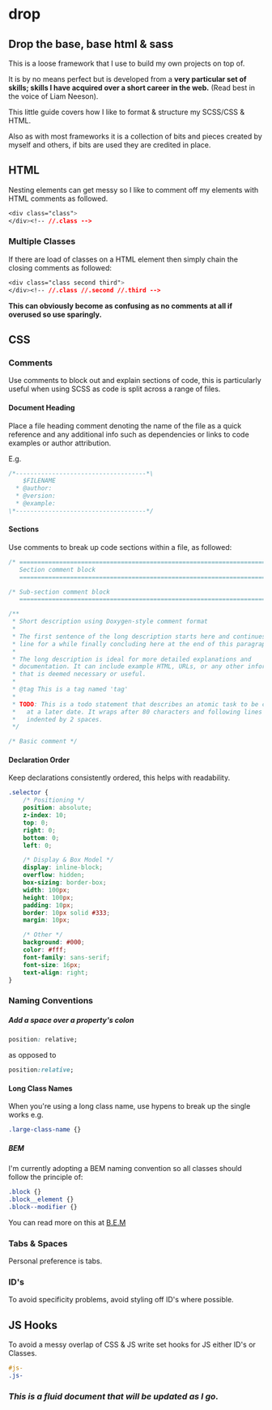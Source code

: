 # drop

## Drop the base, base html &amp; sass

This is a loose framework that I use to build my own projects on top of.

It is by no means perfect but is developed from a **very particular set of skills; skills I have acquired over a short career in the web.** (Read best in the voice of Liam Neeson).

This little guide covers how I like to format & structure my SCSS/CSS & HTML.

Also as with most frameworks it is a collection of bits and pieces created by myself and others, if bits are used they are credited in place.

## HTML

Nesting elements can get messy so I like to comment off my elements with HTML comments as followed.

`````css
<div class="class">
</div><!-- //.class -->
`````

### Multiple Classes

If there are load of classes on a HTML element then simply chain the closing comments as followed:

`````css
<div class="class second third">
</div><!-- //.class //.second //.third -->
`````

**This can obviously become as confusing as no comments at all if overused so use sparingly.**

## CSS

### Comments

Use comments to block out and explain sections of code, this is particularly useful when using SCSS as code is split across a range of files.

#### Document Heading

Place a file heading comment denoting the name of the file as a quick reference and any additional info such as dependencies or links to code examples or author attribution.

E.g.

`````css
/*------------------------------------*\
    $FILENAME
  * @author:
  * @version:
  * @example: 
\*------------------------------------*/
`````

#### Sections

Use comments to break up code sections within a file, as followed:


`````css
/* ==========================================================================
   Section comment block
   ========================================================================== */

/* Sub-section comment block
   ========================================================================== */

/**
 * Short description using Doxygen-style comment format
 *
 * The first sentence of the long description starts here and continues on this
 * line for a while finally concluding here at the end of this paragraph.
 *
 * The long description is ideal for more detailed explanations and
 * documentation. It can include example HTML, URLs, or any other information
 * that is deemed necessary or useful.
 *
 * @tag This is a tag named 'tag'
 *
 * TODO: This is a todo statement that describes an atomic task to be completed
 *   at a later date. It wraps after 80 characters and following lines are
 *   indented by 2 spaces.
 */

/* Basic comment */
`````

#### Declaration Order

Keep declarations consistently ordered, this helps with readability.

`````css
.selector {
    /* Positioning */
    position: absolute;
    z-index: 10;
    top: 0;
    right: 0;
    bottom: 0;
    left: 0;

    /* Display & Box Model */
    display: inline-block;
    overflow: hidden;
    box-sizing: border-box;
    width: 100px;
    height: 100px;
    padding: 10px;
    border: 10px solid #333;
    margin: 10px;

    /* Other */
    background: #000;
    color: #fff;
    font-family: sans-serif;
    font-size: 16px;
    text-align: right;
}
`````

### Naming Conventions

##### Add a space over a property's colon

`````css
position: relative;
`````

as opposed to

`````css
position:relative;
`````

#### Long Class Names

When you're using a long class name, use hypens to break up the single works e.g.

`````css
.large-class-name {}
`````

##### BEM

I'm currently adopting a BEM naming convention so all classes should follow the principle of:

`````css
.block {}
.block__element {}
.block--modifier {}
`````

You can read more on this at [B.E.M](http://bem.info/)

### Tabs & Spaces

Personal preference is tabs.

### ID's

To avoid specificity problems, avoid styling off ID's where possible.

## JS Hooks

To avoid a messy overlap of CSS & JS write set hooks for JS either ID's or Classes.

`````css
#js-
.js-
`````

### *This is a fluid document that will be updated as I go.*


